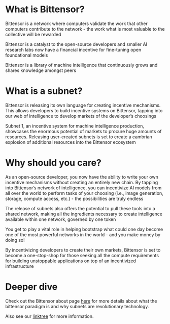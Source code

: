# What is Bittensor?
Bittensor is a network where computers validate the work that other computers contribute to the network - the work what is most valuable to the collective will be rewarded

Bittensor is a catalyst to the open-source developers and smaller AI research labs now have a financial incentive for fine-tuning open foundational models

Bittensor is a library of machine intelligence that continuously grows and shares knowledge amongst peers

# What is a subnet?

Bittensor is releasing its own language for creating incentive mechanisms. This allows developers to build incentive systems on Bittensor, tapping into our web of intelligence to develop markets of the developer’s choosings  

Subnet 1, an incentive system for machine intelligence production, showcases the enormous potential of markets to procure huge amounts of resources. Releasing user-created subnets is set to create a cambrian explosion of additional resources into the Bittensor ecosystem

# Why should you care?

As an open-source developer, you now have the ability to write your own incentive mechanisms without creating an entirely new chain. By tapping into Bittensor’s network of intelligence, you can incentivize AI models from all over the world to perform tasks of your choosing (i.e., image generation, storage, compute access, etc.) - the possibilities are truly endless

The release of subnets also offers the potential to pull these tools into a shared network, making all the ingredients necessary to create intelligence available within one network, governed by one token

You get to play a vital role in helping bootstrap what could one day become one of the most powerful networks in the world - and you make money by doing so!

By incentivizing developers to create their own markets, Bittensor is set to become a  one-stop-shop for those seeking all the compute requirements for building unstoppable applications on top of an incentivized infrastructure

# Deeper dive
Check out the Bittensor about page [here](https://bittensor.com/about) for more details about what the bittensor paradigm is and why subnets are revolutionary technology.

Also see our [linktree](https://linktr.ee/opentensor) for more information.